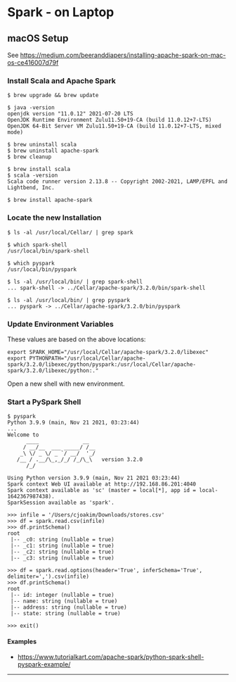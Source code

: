 # Spark - on Laptop

## macOS Setup

See https://medium.com/beeranddiapers/installing-apache-spark-on-mac-os-ce416007d79f

### Install Scala and Apache Spark

```
$ brew upgrade && brew update

$ java -version
openjdk version "11.0.12" 2021-07-20 LTS
OpenJDK Runtime Environment Zulu11.50+19-CA (build 11.0.12+7-LTS)
OpenJDK 64-Bit Server VM Zulu11.50+19-CA (build 11.0.12+7-LTS, mixed mode)

$ brew uninstall scala
$ brew uninstall apache-spark
$ brew cleanup

$ brew install scala
$ scala -version
Scala code runner version 2.13.8 -- Copyright 2002-2021, LAMP/EPFL and Lightbend, Inc.

$ brew install apache-spark
```

### Locate the new Installation 

```
$ ls -al /usr/local/Cellar/ | grep spark

$ which spark-shell
/usr/local/bin/spark-shell

$ which pyspark
/usr/local/bin/pyspark

$ ls -al /usr/local/bin/ | grep spark-shell
... spark-shell -> ../Cellar/apache-spark/3.2.0/bin/spark-shell

$ ls -al /usr/local/bin/ | grep pyspark
... pyspark -> ../Cellar/apache-spark/3.2.0/bin/pyspark
```

### Update Environment Variables

These values are based on the above locations:

```
export SPARK_HOME="/usr/local/Cellar/apache-spark/3.2.0/libexec"
export PYTHONPATH="/usr/local/Cellar/apache-spark/3.2.0/libexec/python/pyspark:/usr/local/Cellar/apache-spark/3.2.0/libexec/python:."
```

Open a new shell with new environment.

### Start a PySpark Shell

```
$ pyspark
Python 3.9.9 (main, Nov 21 2021, 03:23:44)
...
Welcome to
      ____              __
     / __/__  ___ _____/ /__
    _\ \/ _ \/ _ `/ __/  '_/
   /__ / .__/\_,_/_/ /_/\_\   version 3.2.0
      /_/

Using Python version 3.9.9 (main, Nov 21 2021 03:23:44)
Spark context Web UI available at http://192.168.86.201:4040
Spark context available as 'sc' (master = local[*], app id = local-1642367987438).
SparkSession available as 'spark'.

>>> infile = '/Users/cjoakim/Downloads/stores.csv'
>>> df = spark.read.csv(infile)
>>> df.printSchema()
root
 |-- _c0: string (nullable = true)
 |-- _c1: string (nullable = true)
 |-- _c2: string (nullable = true)
 |-- _c3: string (nullable = true)

>>> df = spark.read.options(header='True', inferSchema='True', delimiter=',').csv(infile)
>>> df.printSchema()
root
 |-- id: integer (nullable = true)
 |-- name: string (nullable = true)
 |-- address: string (nullable = true)
 |-- state: string (nullable = true)

>>> exit()
```

#### Examples

- https://www.tutorialkart.com/apache-spark/python-spark-shell-pyspark-example/

---
